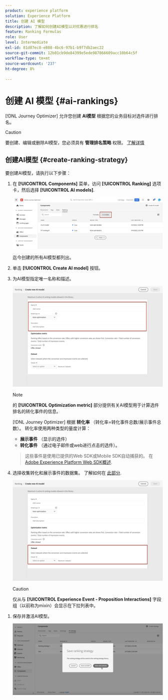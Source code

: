 ```yaml
---
product: experience platform
solution: Experience Platform
title: 创建 AI 模型
description: 了解如何创建AI模型以对优惠进行排名
feature: Ranking Formulas
role: User
level: Intermediate
exl-id: 81d07ec8-e808-4bc6-97b1-b9f7db2aec22
source-git-commit: 12b01cb9de84399e5ede987866609acc10b64c5f
workflow-type: tm+mt
source-wordcount: '237'
ht-degree: 8%

---
```


# 创建 AI 模型 {#ai-rankings}

[!DNL Journey Optimizer] 允许您创建 **AI模型** 根据您的业务目标对选件进行排名。

>[!CAUTION]
>
>要创建、编辑或删除AI模型，您必须具有 **管理排名策略** 权限。 [了解详情](../../administration/high-low-permissions.md#manage-ranking-strategies)

## 创建AI模型 {#create-ranking-strategy}

要创建AI模型，请执行以下步骤：

1. 在 **[!UICONTROL Components]** 菜单，访问 **[!UICONTROL Ranking]** 选项卡，然后选择 **[!UICONTROL AI models]**.

   ![](../assets/ai-ranking-list.png)

   迄今创建的所有AI模型都列出。

1. 单击 **[!UICONTROL Create AI model]** 按钮。

1. 为AI模型指定唯一名称和描述。

   <!--* **[!UICONTROL Auto-optimization]** optimizes offers based on past offer performance. [Learn more](auto-optimization-model.md)
    * **[!UICONTROL Personalized]** optimizes and personalizes offers based on segments and offer performance. [Learn more](personalized-optimization-model.md)-->

   ![](../assets/ai-ranking-fields.png)

   >[!NOTE]
   >
   >的 **[!UICONTROL Optimization metric]** 部分提供有关AI模型用于计算选件排名的转化事件的信息。
   >
   >[!DNL Journey Optimizer] 根据 **转化率** （转化率=转化事件总数/展示事件总数）。 转化率使用两种类型的量度计算：
   >* **展示事件** （显示的选件）
   >* **转化事件** （通过电子邮件或web进行点击的选件）。

   >
   >这些事件是使用已提供的Web SDK或Mobile SDK自动捕获的。 在 [Adobe Experience Platform Web SDK概述](https://experienceleague.adobe.com/docs/experience-platform/edge/home.html?lang=en).

1. 选择收集转化和展示事件的数据集。 了解如何在 [此部分](#create-dataset). <!--This dataset needs to be associated with a schema that must have the **[!UICONTROL Proposition Interactions]** field group (previously known as mixin) associated with it.-->

   ![](../assets/ai-ranking-dataset-id.png)

   >[!CAUTION]
   >
   >仅从与 **[!UICONTROL Experience Event - Proposition Interactions]** 字段组（以前称为mixin）会显示在下拉列表中。

<!--1. If you are creating a **[!UICONTROL Personalization]** AI model, select the segment(s) to use to train the AI model.

    ![](../assets/ai-ranking-segments.png)

    >[!NOTE]
    >
    >You can select up to 5 segments.-->

1. 保存并激活AI模型。

   ![](../assets/ai-ranking-save-activate.png)
